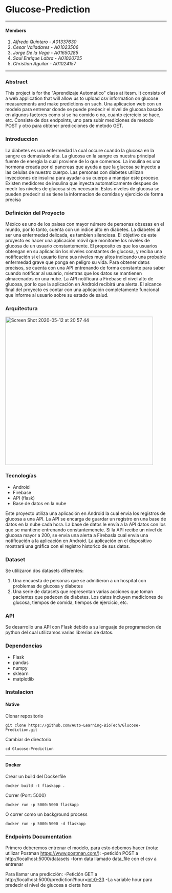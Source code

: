 # Glucose-Prediction
---
#### Members
1. *Alfredo Quintero* - *A01337630*
2. *Cesar Valladares* - *A01023506*
3. *Jorge De la Vega* - *A01650285*
4. *Saul Enrique Labra* - *A01020725*
5. *Christian Aguilar* - *A01024157*
---
### Abstract
This project is for the "Aprendizaje Automatico" class at itesm. It consists of a web application that will allow us to upload csv information on glucose measurements and make predictions on such.
Una aplicacion web con un modelo para entrenar donde se puede predecir el nivel de glucosa basado en algunos factores como si se ha comido o no, cuanto ejercicio se hace, etc. Consiste de dos endpoints, uno para subir mediciones de metodo POST y otro para obtener predicciones de metodo GET.

### Introduccion
La diabetes es una enfermedad la cual occure cuando la glucosa en la sangre es demasiado alta. La glucosa en la sangre es nuestra principal fuente de energia la cual proviene de lo que comemos. La insulina es una hormona creada por el pancreas que ayuda a que la glucosa se inyecte a las celulas de nuestro cuerpo. Las personas con diabetes utilizan inyecciones de insulina para ayudar a su cuerpo a manejar este proceso.
Existen medidores de insulina que inyecta automaticamente despues de medir los niveles de glucosa si es necesario. Estos niveles de glucosa se pueden predecir si se tiene la informacion de comidas y ejercicio de forma precisa

### Definición del Proyecto 
México es uno de los paises con mayor número de personas obsesas en el mundo, por lo tanto, cuenta con un indice alto en diabetes. La diabetes al ser una enfermedad delicada, es tambien silenciosa. El objetivo de este proyecto es hacer una aplicación móvil que monitoree los niveles de glucosa de un usuario constantemente. El proposito es que los usuarios obtengan en su aplicación los niveles constantes de glucosa, y reciba una notificación si el usuario tiene sus niveles muy altos indicando una probable enfermedad grave que ponga en peligro su vida. Para obtener datos precisos, se cuenta con una API entrenando de forma constante para saber cuando notificar al usuario, mientras que los datos se mantienen almacenados en una nube. La API notificará a Firebase el nivel alto de glucosa, por lo que la aplicación en Android recibirá una alerta. El alcance final del proyecto es contar con una aplicación completamente funcional que informe al usuario sobre su estado de salud. 

### Arquitectura
<img width="461" alt="Screen Shot 2020-05-12 at 20 57 44" src="https://user-images.githubusercontent.com/27737295/81772227-effe6800-94aa-11ea-96e0-d7cef20b455b.png">

### Tecnologías
- Android
- Firebase
- API (flask)
- Base de datos en la nube

Este proyecto utiliza una aplicación en Android la cual envia los registros de glucosa a una API. La API se encarga de guardar un registro en una base de datos en la nube cada hora. La base de datos le envía a la API datos con los que se mantiene entrenando constantemenete. Si la API recibe un nivel de glucosa mayor a 200, se envia una alerta a Firebasla cual envia una notificación a la aplicación en Android. La aplicación en el dispositivo mostrará una gráfica con el registro historico de sus datos. 

### Dataset
Se utilizaron dos datasets diferentes:
1. Una encuesta de personas que se admitieron a un hospital con problemas de glucosa y diabetes
2. Una serie de datasets que representan varias acciones que toman pacientes que padecen de diabetes. Los datos incluyen mediciones de glucosa, tiempos de comida, tiempos de ejercicio, etc.

### API
Se desarrollo una API con Flask debido a su lenguaje de programacion de python del cual utilizamos varias librerias de datos.

### Dependencias
- Flask
- pandas
- numpy
- sklearn
- matplotlib

### Instalacion
#### Native
Clonar repositorio
```
git clone https://github.com/Auto-Learning-BioTech/Glucose-Prediction.git
```
Cambiar de directorio
```
cd Glucose-Prediction
```
---
#### Docker
Crear un build del Dockerfile
```
docker build -t flaskapp .
```
Correr (Port: 5000)
```
docker run -p 5000:5000 flaskapp
```
O correr como un background process
```
docker run -p 5000:5000 -d flaskapp
```

### Endpoints Documentation

Primero deberemos entrenar el modelo, para esto debemos hacer (nota: utilizar Postman https://www.postman.com/):
-petición POST a http://localhost:5000/datasets
-form data llamado data_file con el csv a entrenar

Para llamar una predicción:
-Petición GET a http://localhost:5000/prediction?hour=<int:0-23>
-La variable hour para predecir el nivel de glucosa a cierta hora


